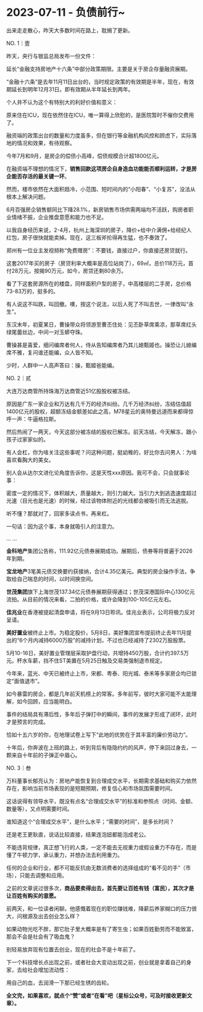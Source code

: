 # 2023-07-11 - 负债前行~

出来走走散心，昨天大多数时间在路上，耽搁了更新。

NO. 1｜壹

昨天，央行与银监总局发布一份文件：

延长“金融支持房地产十六条”中部分政策期限。主要是关于房企存量融资展期。

“金融十六条”是去年11月11日出台的，当时规定政策的有效期是半年，现在，有效期延长到明年12月31日。即有效期从半年延长到两年。

个人并不认为这个有特别大的利好价值和意义：

原来住在ICU，现在依然住在ICU，唯一算得上欣慰的，是医院暂时不催你交费用了。

融资端的政策出台的数量和力度虽多，但在银行等金融机构风控和顾虑下，实际落地的情况和效果，有待观察。

今年7月和9月，是房企的偿债小高峰，偿债规模合计超1800亿元。

在融资端不理想的情况下，**销售回款这项房企自身造血功能能否顺利运转，才是房企能否存活的最关键一环**。

然而，楼市依然在大面积趋冷，小范围、短时间内的“小阳春”、“小复苏”，没法从根本上解决问题。

6月百强房企销售额同比下降28.1%，新房销售市场供需两端均不活跃，购房者职业情绪不振，企业推盘意愿和能力也不足。

以我自身经历来说，2-4月，杭州上海深圳的房子，降价+给中介满佣+给经纪人红包，房子很快就能卖掉。现在，这三板斧抡得再生猛，也不奏效了。

郑州有一位业主发视频称“免费赠房”：不要钱，直接过户，你直接还房贷就行。

这套2017年买的房子（房贷利率大概率是高位站岗了），69㎡，总价118万元，首付28万元，按揭90万元，如今，房贷还剩80余万。

看了下这套房源所在的楼盘，同样面积户型的房子，中高楼层的二手房，总价格73-83万的，挺多的。

有人说这不叫跌，叫回撤。噢，按这个说法，以后人死了不叫去世，一律改叫“永生”。

东汉末年，初夏某日，曹操带众将领游至曹丕住处：见丕卧草席乘凉，那草席红头绿尾蕾丝边，中间一对玉蟒夺珠。

曹操甚是喜爱，细问编席者何人，侍从告知编席者乃其儿媳甄姬也。操恐让儿媳编席不雅，复问谁还能编，众人皆不知。

少时，人群中一人高声答曰：操，甄姬爸能编。

NO. 2｜贰

大连万达商管所持珠海万达商管近51亿股股权被冻结。

原因是广东一家企业和万达有几千万的经济纠纷。几千万经济纠纷，冻结估值超1400亿元的股权，超额冻结金额差如此之高，M78星云的奥特曼远道而来都得惊呼一声：牛逼格拉斯。

然后热闹了一两天，今天这部分被冻结的股权已解冻。前天冻结，今天解冻，跟小孩子过家家似的。

有人会杠，你为啥关注这些事呢？问这种问题，挺幼稚的，好比你去问男人：为啥喜欢看胸大的美女。

别人会从达尔文进化论角度告诉你，这是天性xxx原因。我可不会，只会就事论事：

密度一定的情况下，体积越大，质量越大，则引力越大。当引力大到逃逸速度超过光速（目光也是光速）的时候，经过该物体附近的光线都会被吸引而无法逃脱。

听不懂？那就对了，回家多读点书，再来杠。

一句话：因为这个事，本身就吸引人的注意力。

... ...

**金科地产**集团公告称，111.92亿元债券展期成功。展期后，债券等将普遍于2026年到期。

**宝龙地产**3笔美元债交换要约获接纳，合计4.35亿美元。典型的房企操作手法，争取给自己喘息的时间，以时间换空间。

**世茂集团**旗下上海世茂137.34亿元债券展期获得通过；世茂深港国际中心130亿元流拍。从目前的情况来看，二拍的价格，或许会降到100-105亿元左右。

**佳兆业**在香港被提起清盘申请，将在9月13日聆讯。佳兆业表示，公司将极力反对呈请。

**美好置业**被终止上市。为稳定股价，5月8日，美好集团宣布提前终止去年11月提出的“6个月内减持6000万股”的减持计划，不过也已经减持了2302万股股票。

5月10-16日，美好置业管理层采取护盘行动，共增持450万股，合计约397.5万元。杯水车薪，挡不住ST美置在5月25日触及交易类强制退市规定。

今年来，蓝光、中天已被终止上市，宋都、粤泰、阳光城、泰禾等多家房企均已锁定“面值退市”。

如今暴雷的房企，都是几年前天机榜上的常客。多年前写，彼时大家可能不太能理解，如今回顾，应当能明白。

事件的结局具有滞后性，多年后子弹打中的瞬间，事件的发展才形成了闭环，此时才是预言的完成。

恰如十五六岁的你，在地理试卷上写下“此地的优势在于其丰富的廉价劳动力”。

十年后，你奔波在上班的路上，听到背后有隐隐约约的风声，停下来回过身去，一颗来自十年前的子弹正中眉心。

NO. 3｜叁

万科董事长郁亮认为：房地产能恢复到合理成交水平，长期需求基础和购买力依然存在，影响当前市场表现的是短期预期，修复信心和市场氛围需要时间。

这话说得有领导水平，既没有点名“合理成交水平”的标准和参照点（时间、金额、数量等），又点明需要时间。

谁知道这个“合理成交水平”，是什么水平；“需要的时间”，是多长时间？

还是老王更耿直，说话比较直接，结果连泡妞都能泡成老公。

不能违背规律，真正想飞行的人类，一定不能去无视重力或假设重力不存在，而是懂了牛顿力学，承认重力，并想办法去利用重力。

任何的企业和行业，都不可能反抗由无数消费者的选择组成的“看不见的手”（市场），只能去调整和应用。

之前的文章说过很多次，**商品要卖得出去，首先要让百姓有钱（富民），其次才是让百姓有购买的意愿。**

前两天，和一位读者闲聊。他感慨着现在的职位赚钱难，降薪后养家糊口的压力很大，问根源及出去创业怎么样？

如果动物光吃不胖，那它肚子里大概率是有了寄生虫；如果百姓勤劳而不能致富，那会不会是社会有了吸血鬼？

别轻易放弃现有位置去创业，现在的社会不是十年前了。

下一个科技增长点出现之前，或者社会大变动出现之前，创业就是拿着自己的身家，去给社会增加流动性：

用自己的血，去润滑一下那已经生锈的齿轮。

**全文完，如果喜欢，就点个“赞”或者“在看”吧（星标公众号，可及时接收更新文章）。**